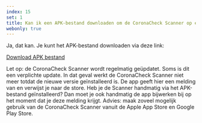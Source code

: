 ```yaml
---
index: 15
set: 1
title: Kan ik een APK-bestand downloaden om de CoronaCheck Scanner op een Mobile Device Management Systeem te zetten?
webonly: true
---
```

Ja, dat kan. Je kunt het APK-bestand downloaden via deze link: 

<a href="/files/apk/nl.rijksoverheid.ctr.verifier/latest.apk" class="btn btn--cta" download>Download APK bestand</a>

Let op: de CoronaCheck Scanner wordt regelmatig geüpdatet. Soms is dit een verplichte update. In dat geval werkt de CoronaCheck Scanner niet meer totdat de nieuwe versie geïnstalleerd is. De app geeft hier een melding van en verwijst je naar de store. Heb je de Scanner handmatig via het APK-bestand geïnstalleerd? Dan moet je ook handmatig de app bijwerken bij op het moment dat je deze melding krijgt. Advies: maak zoveel mogelijk gebruik van de CoronaCheck Scanner vanuit de Apple App Store en Google Play Store.
